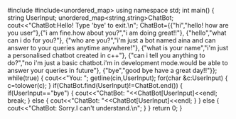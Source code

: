 #include<iostream>
#include<unordered_map>
using namespace std;
int main()
{
    string UserInput;
    unordered_map<string,string>ChatBot;
    cout<<"ChatBot:Hello! Type 'bye' to exit.\n";
    ChatBot={{"hi","hello! how are you user"},{"i am fine.how about you?","i am doing great!!"},
        {"hello","what can i do for you?"},
        {"who are you?","i'm just a bot named aina and can answer to your queries anytime anywhere!"},
        {"what is your name","i'm just a personalised chatbot created in c++"},
        {"can i tell you anything to do?","no i'm just a basic chatbot.i'm in development mode.would be able to answer your queries in future"},
        {"bye","good bye have a great day!!"}};
    while(true)
    {
        cout<<"You: ";
        getline(cin,UserInput);
        for(char &c:UserInput)
        {
            c=tolower(c);
        }
        if(ChatBot.find(UserInput)!=ChatBot.end())
        {
            if(UserInput=="bye")
            {
                cout<<"ChatBot: "<<ChatBot[UserInput]<<endl;
                break;
            }
            else
            {
                cout<<"ChatBot: "<<ChatBot[UserInput]<<endl;
            }
        }
        else
        {
            cout<<"ChatBot: Sorry.I can't understand.\n";
        }
    }
return 0;
}
